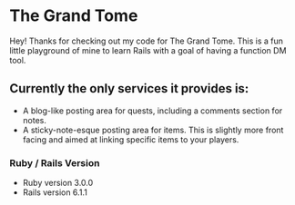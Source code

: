 # The Grand Tome

Hey! Thanks for checking out my code for The Grand Tome. This is a fun little playground of mine to learn Rails with a goal of having a function DM tool.

## Currently the only services it provides is:
* A blog-like posting area for quests, including a comments section for notes.
* A sticky-note-esque posting area for items. This is slightly more front facing and aimed at linking specific items to your players.

### Ruby / Rails Version

* Ruby version 3.0.0
* Rails version 6.1.1

